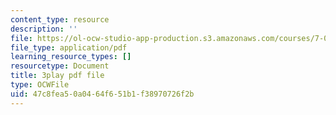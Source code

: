 ```yaml
---
content_type: resource
description: ''
file: https://ol-ocw-studio-app-production.s3.amazonaws.com/courses/7-01sc-fundamentals-of-biology-fall-2011/47c8fea50a0464f651b1f38970726f2b_OK7_ReXhVaQ.pdf
file_type: application/pdf
learning_resource_types: []
resourcetype: Document
title: 3play pdf file
type: OCWFile
uid: 47c8fea5-0a04-64f6-51b1-f38970726f2b
---
```

